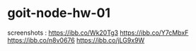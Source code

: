 # goit-node-hw-01

screenshots :
https://ibb.co/Wk20Tg3
https://ibb.co/Y7cMbxF
https://ibb.co/n8v0676
https://ibb.co/jLG9x9W
